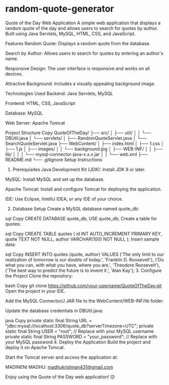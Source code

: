 # random-quote-generator
Quote of the Day Web Application
A simple web application that displays a random quote of the day and allows users to search for quotes by author. Built using Java Servlets, MySQL, HTML, CSS, and JavaScript.

Features
Random Quote: Displays a random quote from the database.

Search by Author: Allows users to search for quotes by entering an author's name.

Responsive Design: The user interface is responsive and works on all devices.

Attractive Background: Includes a visually appealing background image.

Technologies Used
Backend: Java Servlets, MySQL

Frontend: HTML, CSS, JavaScript

Database: MySQL

Web Server: Apache Tomcat

Project Structure
Copy
QuoteOfTheDay/
├── src/
│   ├── util/
│   │   └── DBUtil.java
│   └── servlets/
│       ├── RandomQuoteServlet.java
│       └── SearchQuoteServlet.java
├── WebContent/
│   ├── index.html
│   ├── 1.css
│   ├── 1.js
│   ├── images/
│   │   └── background.jpg
│   ├── WEB-INF/
│   │   ├── lib/
│   │   │   └── mysql-connector-java-x.x.x.jar
│   │   └── web.xml
├── README.md
└── .gitignore
Setup Instructions
1. Prerequisites
Java Development Kit (JDK): Install JDK 8 or later.

MySQL: Install MySQL and set up the database.

Apache Tomcat: Install and configure Tomcat for deploying the application.

IDE: Use Eclipse, IntelliJ IDEA, or any IDE of your choice.

2. Database Setup
Create a MySQL database named quote_db:

sql
Copy
CREATE DATABASE quote_db;
USE quote_db;
Create a table for quotes:

sql
Copy
CREATE TABLE quotes (
    id INT AUTO_INCREMENT PRIMARY KEY,
    quote TEXT NOT NULL,
    author VARCHAR(100) NOT NULL
);
Insert sample data:

sql
Copy
INSERT INTO quotes (quote, author) VALUES
('The only limit to our realization of tomorrow is our doubts of today.', 'Franklin D. Roosevelt'),
('Do what you can, with what you have, where you are.', 'Theodore Roosevelt'),
('The best way to predict the future is to invent it.', 'Alan Kay');
3. Configure the Project
Clone the repository:

bash
Copy
git clone https://github.com/your-username/QuoteOfTheDay.git
Open the project in your IDE.

Add the MySQL Connector/J JAR file to the WebContent/WEB-INF/lib folder.

Update the database credentials in DBUtil.java:

java
Copy
private static final String URL = "jdbc:mysql://localhost:3306/quote_db?serverTimezone=UTC";
private static final String USER = "root"; // Replace with your MySQL username
private static final String PASSWORD = "your_password"; // Replace with your MySQL password
4. Deploy the Application
Build the project and deploy it on Apache Tomcat.

Start the Tomcat server and access the application at:

MADINENI MADHU: madhukrishnan431@gmail.com



Enjoy using the Quote of the Day web application! 😊
